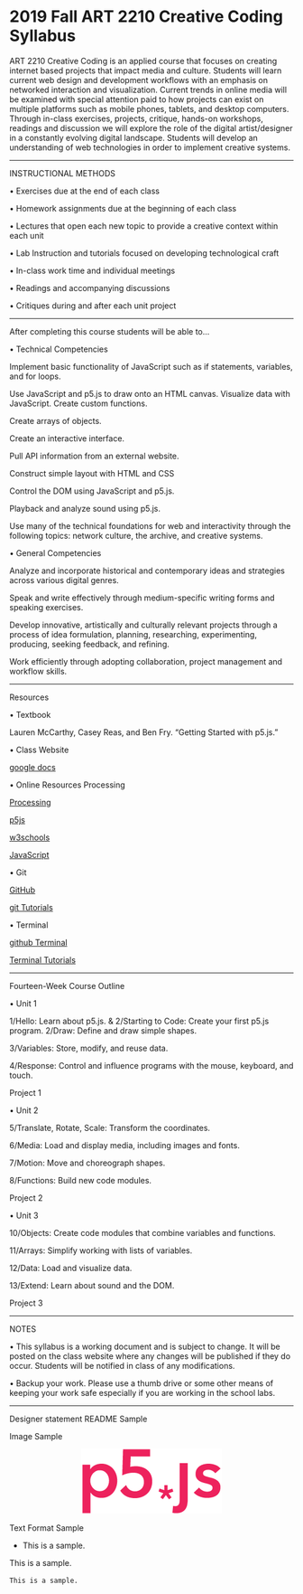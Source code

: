# 2019 Fall ART 2210 Creative Coding Syllabus

ART 2210 Creative Coding is an applied course that focuses on creating internet based projects that impact media and culture. Students will learn current web design and development workflows with an emphasis on networked interaction and visualization. Current trends in online media will be examined with special attention paid to how projects can exist on multiple platforms such as mobile phones, tablets, and desktop computers. Through in-class exercises, projects, critique, hands-on workshops, readings and discussion we will explore the role of the digital artist/designer in a constantly evolving digital landscape. Students will develop an understanding of web technologies in order to implement creative systems.

---

INSTRUCTIONAL METHODS

• Exercises due at the end of each class

• Homework assignments due at the beginning of each class

• Lectures that open each new topic to provide a creative context within each unit

• Lab Instruction and tutorials focused on developing technological craft

• In-class work time and individual meetings

• Readings and accompanying discussions

• Critiques during and after each unit project

---


After completing this course students will be able to... 

• Technical Competencies

Implement basic functionality of JavaScript such as if statements, variables, and for loops.

Use JavaScript and p5.js to draw onto an HTML canvas. Visualize data with JavaScript.
Create custom functions.

Create arrays of objects.

Create an interactive interface.

Pull API information from an external website. 

Construct simple layout with HTML and CSS

Control the DOM using JavaScript and p5.js.

Playback and analyze sound using p5.js.

Use many of the technical foundations for web and interactivity through the following topics: network culture, the archive, and creative systems.

• General Competencies

Analyze and incorporate historical and contemporary ideas and strategies across various digital genres.

Speak and write effectively through medium-specific writing forms and speaking exercises.

Develop innovative, artistically and culturally relevant projects through a process of idea formulation, planning, researching, experimenting, producing, seeking feedback, and refining.

Work efficiently through adopting collaboration, project management and workflow skills.

---

Resources

• Textbook

Lauren McCarthy, Casey Reas, and Ben Fry. “Getting Started with p5.js.”

• Class Website

[google docs](https://docs.google.com/document/d/1dVOZsqOWoqFM8xHlvZ5EuB1NEKZik5M_fVrLJnT4AZI/edit?usp=sharing)

• Online Resources Processing

[Processing](http://processing.org)

[p5js](http://p5js.org) 

[w3schools](http://www.w3schools.com/js)

[JavaScript](https://developer.mozilla.org/en-US/docs/Web/JavaScript) 

• Git

[GitHub](http://rogerdudler.github.io/git-guide/)

[git Tutorials](https://www.atlassian.com/git/tutorials/what-is-version-control) 

• Terminal

[github Terminal](https://github.com/processing/p5.js/wiki/Terminal-and-the-Command-Line) 

[Terminal Tutorials](http://computers.tutsplus.com/tutorials/navigating-the-terminal-a-gentle-introduction--mac-3855)

---

Fourteen-Week Course Outline

• Unit 1

1/Hello: Learn about p5.js. & 2/Starting to Code: Create your first p5.js program.
2/Draw: Define and draw simple shapes.

3/Variables: Store, modify, and reuse data.

4/Response: Control and influence programs with the mouse, keyboard, and touch.

Project 1

• Unit 2

5/Translate, Rotate, Scale: Transform the coordinates. 

6/Media: Load and display media, including images and fonts. 

7/Motion: Move and choreograph shapes.

8/Functions: Build new code modules.

Project 2

• Unit 3

10/Objects: Create code modules that combine variables and functions. 

11/Arrays: Simplify working with lists of variables.

12/Data: Load and visualize data.

13/Extend: Learn about sound and the DOM.

Project 3

---

NOTES

• This syllabus is a working document and is subject to change. It will be posted on the class website where any changes will be published if they do occur. Students will be notified in class of any modifications.

• Backup your work. Please use a thumb drive or some other means of keeping your work safe especially if you are working in the school labs.

---

Designer statement README Sample

Image Sample
<div align=center><img src=img/p5jsImages.png>
<div align=left>
<p>   

Text Format Sample

* This is a sample.

This is a sample.

    This is a sample.